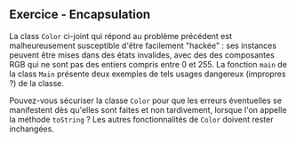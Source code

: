 
Exercice - Encapsulation
--------------------------------------------------------------------------------

La class `Color` ci-joint qui répond au problème précédent est malheureusement 
susceptible d'être facilement "hackée" : ses instances peuvent être mises 
dans des états invalides, avec des des composantes RGB qui ne sont pas des 
entiers compris entre 0 et 255. La fonction `main` de la class `Main` présente 
deux exemples de tels usages dangereux (impropres ?) de la classe.

Pouvez-vous sécuriser la classe `Color` pour que les erreurs éventuelles
se manifestent dès qu'elles sont faites et non tardivement,
lorsque l'on appelle la méthode `toString` ? 
Les autres fonctionnalités de `Color` doivent rester inchangées.
